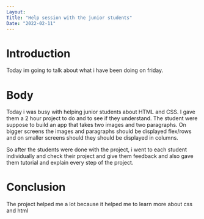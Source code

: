 ```yaml
---
Layout:
Title: "Help session with the junior students"
Date: "2022-02-11"
---
```


# Introduction

Today im going to talk about what i have been doing on friday.

# Body

Today i was busy with helping junior students about HTML and CSS. I gave them a 2 hour project to do and to see if they understand. The student were suppose to build an app that takes two images and two paragraphs. On bigger screens the images and paragraphs should be displayed flex/rows and on smaller screens should they should be displayed in columns. 

So after the students were done with the project, i went to each student individually and check their project and give them feedback and also gave them tutorial and explain every step of the project.

# Conclusion

The project helped me a lot because it helped me to learn more about css and html